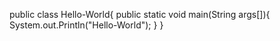 public class Hello-World{
public static void main(String args[]){
System.out.Println("Hello-World");
}
}
